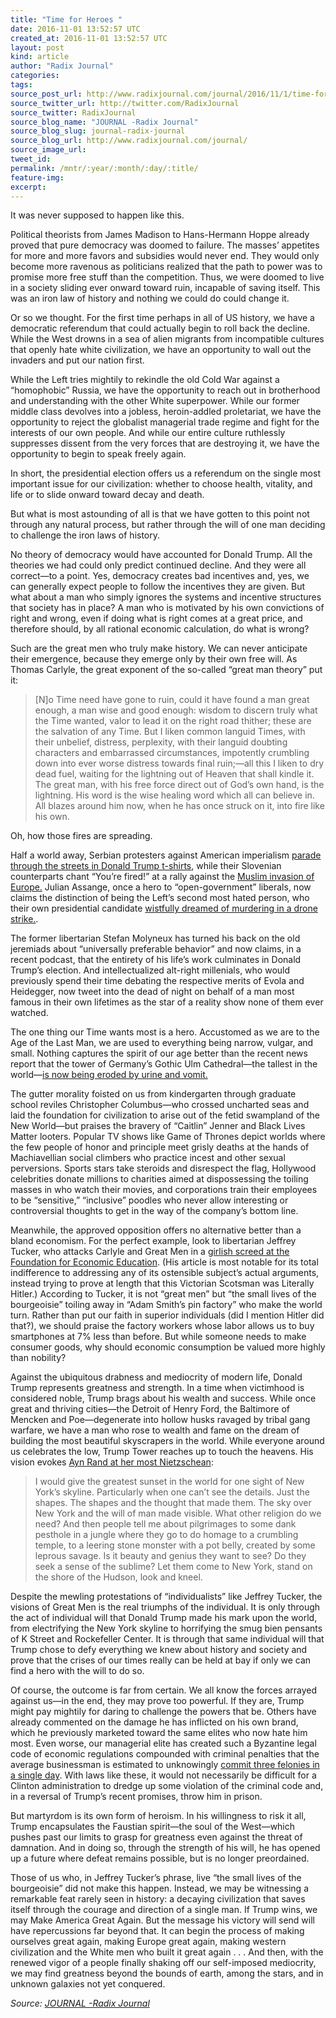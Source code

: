 ```yaml
---
title: "Time for Heroes "
date: 2016-11-01 13:52:57 UTC
created_at: 2016-11-01 13:52:57 UTC
layout: post
kind: article
author: "Radix Journal"
categories: 
tags: 
source_post_url: http://www.radixjournal.com/journal/2016/11/1/time-for-heroes
source_twitter_url: http://twitter.com/RadixJournal
source_twitter: RadixJournal
source_blog_name: "JOURNAL -Radix Journal"
source_blog_slug: journal-radix-journal
source_blog_url: http://www.radixjournal.com/journal/
source_image_url: 
tweet_id:
permalink: /mntr/:year/:month/:day/:title/
feature-img: 
excerpt:
---
```

<p>It was never supposed to happen like this. </p>
<p>Political theorists from James Madison to Hans-Hermann Hoppe already proved that pure democracy was doomed to failure. The masses’ appetites for more and more favors and subsidies would never end. They would only become more ravenous as politicians realized that the path to power was to promise more free stuff than the competition. Thus, we were doomed to live in a society sliding ever onward toward ruin, incapable of saving itself. This was an iron law of history and nothing we could do could change it. </p>
<p>Or so we thought. For the first time perhaps in all of US history, we have a democratic referendum that could actually begin to roll back the decline. While the West drowns in a sea of alien migrants from incompatible cultures that openly hate white civilization, we have an opportunity to wall out the invaders and put our nation first. </p>
<p>While the Left tries mightily to rekindle the old Cold War against a “homophobic” Russia, we have the opportunity to reach out in brotherhood and understanding with the other White superpower. While our former middle class devolves into a jobless, heroin-addled proletariat, we have the opportunity to reject the globalist managerial trade regime and fight for the interests of our own people. And while our entire culture ruthlessly suppresses dissent from the very forces that are destroying it, we have the opportunity to begin to speak freely again.</p>
<p>In short, the presidential election offers us a referendum on the single most important issue for our civilization: whether to choose health, vitality, and life or to slide onward toward decay and death.</p>
<p>But what is most astounding of all is that we have gotten to this point not through any natural process, but rather through the will of one man deciding to challenge the iron laws of history.</p>
<p>No theory of democracy would have accounted for Donald Trump. All the theories we had could only predict continued decline. And they were all correct—to a point. Yes, democracy creates bad incentives and, yes, we can generally expect people to follow the incentives they are given. But what about a man who simply ignores the systems and incentive structures that society has in place? A man who is motivated by his own convictions of right and wrong, even if doing what is right comes at a great price, and therefore should, by all rational economic calculation, do what is wrong?</p>
<p>Such are the great men who truly make history. We can never anticipate their emergence, because they emerge only by their own free will. As Thomas Carlyle, the great exponent of the so-called “great man theory” put it: </p>
<blockquote>
<p>[N]o Time need have gone to ruin, could it have found a man great enough, a man wise and good enough: wisdom to discern truly what the Time wanted, valor to lead it on the right road thither; these are the salvation of any Time. But I liken common languid Times, with their unbelief, distress, perplexity, with their languid doubting characters and embarrassed circumstances, impotently crumbling down into ever worse distress towards final ruin;—all this I liken to dry dead fuel, waiting for the lightning out of Heaven that shall kindle it. The great man, with his free force direct out of God’s own hand, is the lightning. His word is the wise healing word which all can believe in. All blazes around him now, when he has once struck on it, into fire like his own. </p>
</blockquote>
<p>Oh, how those fires are spreading.</p>
<p>Half a world away, Serbian protesters against American imperialism <a href="https://www.washingtonpost.com/news/worldviews/wp/2016/08/16/as-biden-visits-serbia-hundreds-of-protesters-chant-vote-for-trump/">parade through the streets in Donald Trump t-shirts</a>, while their Slovenian  counterparts chant “You’re fired!” at a rally against the <a href="https://www.youtube.com/watch?v=4ncjbR872jo">Muslim invasion of Europe.</a> Julian Assange, once a hero to “open-government” liberals, now claims the distinction of being the Left’s second most hated person, who their own presidential candidate <a href="https://www.rt.com/usa/361459-secretary-clinton-drone-assange/">wistfully dreamed of murdering in a drone strike.</a>.  </p>
<p>The former libertarian Stefan Molyneux has turned his back on the old jeremiads about “universally preferable behavior” and now claims, in a recent podcast, that the entirety of his life’s work culminates in Donald Trump’s election. And intellectualized alt-right millenials, who would previously spend their time debating the respective merits of Evola and Heidegger, now tweet into the dead of night on behalf of a man most famous in their own lifetimes as the star of a reality show none of them ever watched.</p>
<p>The one thing our Time wants most is a hero. Accustomed as we are to the Age of the Last Man, we are used to everything being narrow, vulgar, and small. Nothing captures the spirit of our age better than the recent news report that the tower of Germany’s Gothic Ulm Cathedral—the tallest in the world—<a href="http://www.cnn.com/2016/10/25/travel/ulm-minster-urine-damage/">is now being eroded by urine and vomit.</a>  </p>
<p>The gutter morality foisted on us from kindergarten through graduate school reviles Christopher Columbus—who crossed uncharted seas and laid the foundation for civilization to arise out of the fetid swampland of the New World—but praises the bravery of “Caitlin” Jenner and Black Lives Matter looters. Popular TV shows like Game of Thrones depict worlds where the few people of honor and principle meet grisly deaths at the hands of Machiavellian social climbers who practice incest and other sexual perversions. Sports stars take steroids and disrespect the flag, Hollywood celebrities donate millions to charities aimed at dispossessing the toiling masses in who watch their movies, and corporations train their employees to be “sensitive,” “inclusive” poodles who never allow interesting or controversial thoughts to get in the way of the company’s bottom line.</p>
<p>Meanwhile, the approved opposition offers no alternative better than a bland economism. For the perfect example, look to libertarian Jeffrey Tucker, who attacks Carlyle and Great Men in a <a href="https://fee.org/articles/the-founding-father-of-fascism/">girlish screed at the Foundation for Economic Education</a>. (His article is most notable for its total indifference to addressing any of its ostensible subject’s actual arguments, instead trying to prove at length that this Victorian Scotsman was Literally Hitler.) According to Tucker, it is not “great men” but “the small lives of the bourgeoisie” toiling away in “Adam Smith’s pin factory” who make the world turn. Rather than put our faith in superior individuals (did I mention Hitler did that?), we should praise the factory workers whose labor allows us to buy smartphones at 7% less than before.  But while someone needs to make consumer goods, why should economic consumption be valued more highly than nobility?</p>
<p>Against the ubiquitous drabness and mediocrity of modern life, Donald Trump represents greatness and strength. In a time when victimhood is considered noble, Trump brags about his wealth and success. While once great and thriving cities—the Detroit of Henry Ford, the Baltimore of Mencken and Poe—degenerate into hollow husks ravaged by tribal gang warfare, we have a man who rose to wealth and fame on the dream of building the most beautiful skyscrapers in the world. While everyone around us celebrates the low, Trump Tower reaches up to touch the heavens. His vision evokes <a href="http://www.goodreads.com/quotes/18940-i-would-give-the-greatest-sunset-in-the-world-for">Ayn Rand at her most Nietzschean</a>:</p>
<blockquote>
<p>I would give the greatest sunset in the world for one sight of New York’s skyline. Particularly when one can’t see the details. Just the shapes. The shapes and the thought that made them. The sky over New York and the will of man made visible. What other religion do we need? And then people tell me about pilgrimages to some dank pesthole in a jungle where they go to do homage to a crumbling temple, to a leering stone monster with a pot belly, created by some leprous savage. Is it beauty and genius they want to see? Do they seek a sense of the sublime? Let them come to New York, stand on the shore of the Hudson, look and kneel.</p>
</blockquote>
<p>Despite the mewling protestations of “individualists” like Jeffrey Tucker, the visions of Great Men is the real triumphs of the individual. It is only through the act of individual will that Donald Trump made his mark upon the world, from electrifying the New York skyline to horrifying the smug bien pensants of K Street and Rockefeller Center. It is through that same individual will that Trump chose to defy everything we knew about history and society and prove that the crises of our times really can be held at bay if only we can find a hero with the will to do so.</p>
<p>Of course, the outcome is far from certain. We all know the forces arrayed against us—in the end, they may prove too powerful. If they are, Trump might pay mightily for daring to challenge the powers that be. Others have already commented on the damage he has inflicted on his own brand, which he previously marketed toward the same elites who now hate him most. Even worse, our managerial elite has created such a Byzantine legal code of economic regulations compounded with criminal penalties that the average businessman is estimated to unknowingly <a href="https://www.amazon.com/dp/B00505UZ4G/ref=dp-kindle-redirect?_encoding=UTF8&amp;btkr=1">commit three felonies in a single day</a>. With laws like these, it would not necessarily be difficult for a Clinton administration to dredge up some violation of the criminal code and, in a reversal of Trump’s recent promises, throw him in prison. </p>
<p>But martyrdom is its own form of heroism. In his willingness to risk it all, Trump encapsulates the Faustian spirit—the soul of the West—which pushes past our limits to grasp for greatness even against the threat of damnation. And in doing so, through the strength of his will, he has opened up a future where defeat remains possible, but is no longer preordained. </p>
<p>Those of us who, in Jeffrey Tucker’s phrase, live “the small lives of the bourgeoisie” did not make this happen. Instead, we may be witnessing a remarkable feat rarely seen in history: a decaying civilization that saves itself through the courage and direction of a single man. If Trump wins, we may Make America Great Again. But the message his victory will send will have repercussions far beyond that. It can begin the process of making ourselves great again, making Europe great again, making western civilization and the White men who built it great again . . . And then, with the renewed vigor of a people finally shaking off our self-imposed mediocrity, we may find greatness beyond the bounds of earth, among the stars, and in unknown galaxies not yet conquered.</p><div class="">
    <i>Source: <a href="http://www.radixjournal.com/journal/">JOURNAL -Radix Journal</a></i>
</div>
